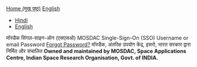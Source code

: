 [Home (मुख पृष्ठ)](https://mosdac.gov.in)
[English](https://mosdac.gov.in/auth/realms/Mosdac/protocol/openid-connect/auth?response_type=code&scope=openid%20email&client_id=mosdac&state=umvByUjXX57UzKLENCPFjXQeq1s&redirect_uri=https%3A%2F%2Fmosdac.gov.in%2Fuops%2Fredirect_uri&nonce=9tFJrANr0Cu7OTlP-_rkl5aUZL4rQX94A4jzD2YazoE)
  * [Hindi](https://mosdac.gov.in/auth/realms/Mosdac/login-actions/authenticate?client_id=mosdac&tab_id=PP9EjbmG5j4&execution=9df053f1-55e1-4d2c-b1ae-a86b988114ed&kc_locale=hi)
  * [English](https://mosdac.gov.in/auth/realms/Mosdac/login-actions/authenticate?client_id=mosdac&tab_id=PP9EjbmG5j4&execution=9df053f1-55e1-4d2c-b1ae-a86b988114ed&kc_locale=en)


मॉस्डैक सिंगल-साइन-ऑन (एसएसओ) MOSDAC Single-Sign-On (SSO) 
Username or email
Password
[Forgot Password?](https://mosdac.gov.in/auth/realms/Mosdac/login-actions/reset-credentials?client_id=mosdac&tab_id=PP9EjbmG5j4)
मॉस्डैक, अंतरिक्ष उपयोग केंद्र, इसरो, भारत सरकार द्वारा निर्मित और संचालित
**Owned and maintained by MOSDAC, Space Applications Centre, Indian Space Research Organisation, Govt. of INDIA.**
